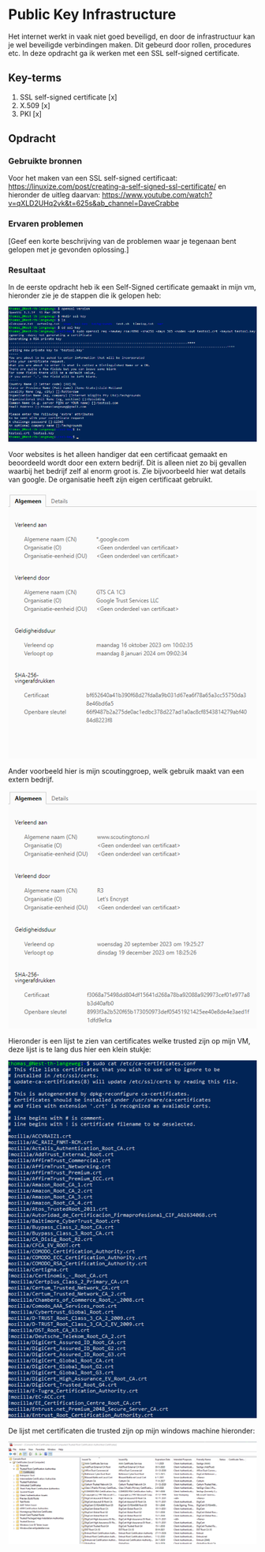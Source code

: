 # Public Key Infrastructure
Het internet werkt in vaak niet goed beveiligd, en door de infrastructuur kan je wel beveiligde verbindingen maken. Dit gebeurd door rollen, procedures etc. In deze opdracht ga ik werken met een SSL self-signed certificate.

## Key-terms
1. SSL self-signed certificate [x]
2. X.509 [x]
3. PKI [x]

## Opdracht
### Gebruikte bronnen
Voor het maken van een SSL self-signed certificaat: https://linuxize.com/post/creating-a-self-signed-ssl-certificate/ en hieronder de uitleg daarvan: https://www.youtube.com/watch?v=qXLD2UHq2vk&t=625s&ab_channel=DaveCrabbe

### Ervaren problemen
[Geef een korte beschrijving van de problemen waar je tegenaan bent gelopen met je gevonden oplossing.]

### Resultaat
In de eerste opdracht heb ik een Self-Signed certificate gemaakt in mijn vm, hieronder zie je de stappen die ik gelopen heb:

![Alt text](<Screenshots/Screenshot 2023-11-08 100054.png>)

Voor websites is het alleen handiger dat een certificaat gemaakt en beoordeeld wordt door een extern bedrijf. Dit is alleen niet zo bij gevallen waarbij het bedrijf zelf al enorm groot is. Zie bijvoorbeeld hier wat details van google. De organisatie heeft zijn eigen certificaat gebruikt. 

![Alt text](<Screenshots/Screenshot 2023-11-08 100411.png>)

Ander voorbeeld hier is mijn scoutinggroep, welk gebruik maakt van een extern bedrijf.

![Alt text](<Screenshots/Screenshot 2023-11-08 100627.png>)

Hieronder is een lijst te zien van certificates welke trusted zijn op mijn VM, deze lijst is te lang dus hier een klein stukje:

![Alt text](<Screenshots/Screenshot 2023-11-08 101222.png>)

De lijst met certificaten die trusted zijn op mijn windows machine hieronder:

![Alt text](<Screenshots/Screenshot 2023-11-08 101613.png>)